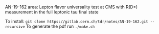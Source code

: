 AN-19-162 area:
Lepton flavor universality test at CMS with R(D*) measurement in the full leptonic tau final state

To install: ``git clone https://gitlab.cern.ch/tdr/notes/AN-19-162.git --recursive``
To generate the pdf run ``./make.sh``
